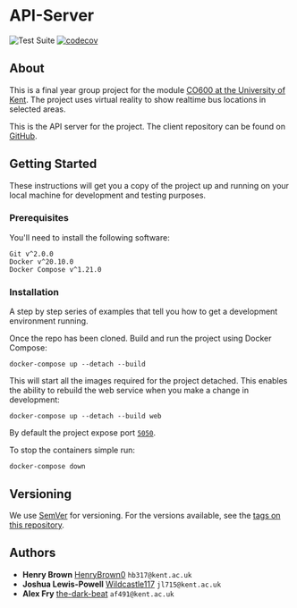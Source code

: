 # API-Server

![Test Suite](https://github.com/University-of-Kent-VR-Transport/api-server/workflows/Test%20Suite/badge.svg)
[![codecov](https://codecov.io/gh/University-of-Kent-VR-Transport/api-server/branch/master/graph/badge.svg?token=PL3PK3N5RC)](https://codecov.io/gh/University-of-Kent-VR-Transport/api-server)

## About

This is a final year group project for the module
[CO600 at the University of Kent](https://www.kent.ac.uk/courses/modules/module/CO600).
The project uses virtual reality to show realtime bus locations in selected
areas.

This is the API server for the project. The client repository can be found on
[GitHub](https://github.com/University-of-Kent-VR-Transport/vr-client).

## Getting Started

These instructions will get you a copy of the project up and running on your
local machine for development and testing purposes.

### Prerequisites

You'll need to install the following software:

```
Git v^2.0.0
Docker v^20.10.0
Docker Compose v^1.21.0
```

### Installation

A step by step series of examples that tell you how to get a development
environment running.

Once the repo has been cloned. Build and run the project using Docker Compose:

```
docker-compose up --detach --build
```

This will start all the images required for the project detached. This enables
the ability to rebuild the web service when you make a change in development:

```
docker-compose up --detach --build web
```

By default the project expose port [`5050`](http://localhost:5050/).

To stop the containers simple run:

```
docker-compose down
```

## Versioning

We use [SemVer](https://semver.org/) for versioning. For the versions available,
see the
[tags on this repository](https://github.com/University-of-Kent-VR-Transport/vr-client/tags).

## Authors

* **Henry Brown** [HenryBrown0](https://github.com/HenryBrown0) `hb317@kent.ac.uk`
* **Joshua Lewis-Powell** [Wildcastle117](https://github.com/Wildcastle117) `jl715@kent.ac.uk`
* **Alex Fry** [the-dark-beat](https://github.com/the-dark-beat) `af491@kent.ac.uk`

